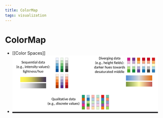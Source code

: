 ```yaml
---
title: ColorMap
tags: visualization
---
```


# ColorMap
- [[Color Spaces]]
- ![im](assets/Pasted%20Image%2020220411132754.png)






























































